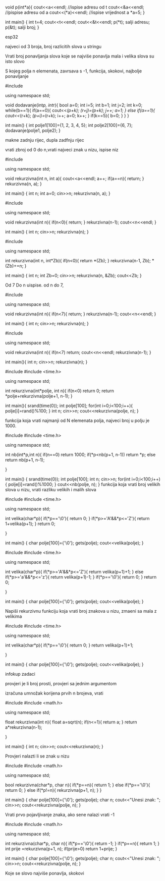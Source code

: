 void p(int*a){
    cout<<a<<endl;      //ispise adresu od t
    cout<<&a<<endl;     //pispise adresu od a
    cout<<(*a)<<endl;     //ispise vrijednost a
    *a=5;
}

int main()
{
    int t=4;
    cout<<t<<endl;
    cout<<&t<<endl;
    p(*t);  salji adresu;
    p(&t);  salji broj;
}






esp32



najveci od 3 broja, broj razlicitih slova u stringu





Vrati broj ponavljanja slova koje se najviše ponavlja
mala i velika slova su isto slovo




S kojeg polja n elemenata, zavrsava s -1, funkcija, skokovi, najbolje ponavljanje






#include <iostream>

using namespace std;

void dodavanje(int*p, int*r){
    bool a=0;
    int i=5;
    int b=1;
    int j=2;
    int k=0;
    while(b==1){
        if(a==0){
            cout<<*(p+k);
            *(r+j)=*(p+k);
            j++;
            a=1;
        }
        else if(a==1){
            cout<<*(r+k);
            *(p+i)=*(r+k);
            i++;
            a=0;
            k++;
        }
        if(k==5){
            b=0;
        }
    }
}

int main()
{
    int polje1[100]={1, 2, 3, 4, 5};
    int polje2[100]={6, 7};
    dodavanje(polje1, polje2);
}






makne zadnju rijec, dupla zadfnju rijec


vrati zbroj od 0 do n,vrati najveci znak u nizu, ispise niz




#include <iostream>

using namespace std;

void rekurzivna(int n, int a){
    cout<<a<<endl;
    a++;
    if(a==n){
        return;
    }
    rekurzivna(n, a);
}

int main() {
    int n;
    int a=0;
    cin>>n;
    rekurzivna(n, a);
}




#include <iostream>

using namespace std;

void rekurzivna(int n){
    if(n<0){
        return;
    }
    rekurzivna(n-1);
        cout<<n<<endl;
}

int main() {
    int n;
    cin>>n;
    rekurzivna(n);
}



#include <iostream>

using namespace std;

int rekurzivna(int n, int*Zb){
    if(n<0){
        return *(Zb);
    }
    rekurzivna(n-1, Zb);
    *(Zb)+=n;
}

int main() {
    int n;
    int Zb=0;
    cin>>n;
    rekurzivna(n, &Zb);
    cout<<Zb;
}


Od 7 Do n uispise.  od n do 7, 



#include <iostream>

using namespace std;

void rekurzivna(int n){
    if(n<7){
        return;
    }
    rekurzivna(n-1);
        cout<<n<<endl;
}

int main()
{
    int n;
    cin>>n;
    rekurzivna(n);
}



#include <iostream>

using namespace std;

void rekurzivna(int n){
    if(n<7)
        return;
    cout<<n<<endl;
    rekurzivna(n-1);
}

int main(){
    int n;
    cin>>n;
    rekurzivna(n);
}







#include <iostream>
#include <time.h>

using namespace std;

int rekurzivna(int*polje, int n){
    if(n<0)
        return 0;
    return *polje+rekurzivna(polje+1, n-1);
}

int main(){
    srand(time(0));
    int polje[100];
    for(int i=0;i<100;i++){
        polje[i]=rand()%100;
    }
    int n;
    cin>>n;
    cout<<rekurzivna(polje, n);
}

funkcija koja vrati najmanji od N elemenata polja, najveci broj u polju je 1000.


#include <iostream>
#include <time.h>

using namespace std;

int nb(int*p,int n){
    if(n==0)
        return 1000;
    if(*p<nb(p+1, n-1))
        return *p;
    else
        return nb(p+1, n-1);

}

int main()
{
    srand(time(0));
    int polje[100];
    int n;
    cin>>n;
    for(int i=0;i<100;i++){
        polje[i]=rand()%1000;
    }
    cout<<nb(polje, n);
}
funkcija koja vrati broj velikih slova u nizu, vrati razliku velikih i malih slova



#include <iostream>
#include <time.h>

using namespace std;

int velika(char*p){
    if(*p=='\0'){
        return 0;
    }
    if(*p>='A'&&*p<='Z'){
        return 1+velika(p+1);
    }
    return 0;

}

int main()
{
    char polje[100]={'\0'};
    gets(polje);
    cout<<velika(polje);
}



#include <iostream>
#include <time.h>

using namespace std;

int velika(char*p){
    if(*p>='A'&&*p<='Z'){
        return velika(p+1)+1;
    }
    else if(*p>='a'&&*p<='z'){
        return velika(p+1)-1;
    }
    if(*p=='\0'){
        return 0;
    }
    return 0;

}

int main()
{
    char polje[100]={'\0'};
    gets(polje);
    cout<<velika(polje);
}

Napiši rekurzivnu funkciju koja vrati broj znakova u nizu, zmaeni sa mala z velikima



#include <iostream>
#include <time.h>

using namespace std;

int velika(char*p){
    if(*p=='\0'){
        return 0;
    }
        return velika(p+1)+1;

}

int main()
{
    char polje[100]={'\0'};
    gets(polje);
    cout<<velika(polje);
}

infokup zadaci

provjeri je li broj prosti, provjeri sa jednim argumentom

izračuna umnožak korijena prvih n brojeva, vrati



#include <iostream>
#include <math.h>

using namespace std;

float rekurzivna(int n){
    float a=sqrt(n);
    if(n<=1){
        return a;
    }
    return a*rekurzivna(n-1);

}

int main()
{
    int n;
    cin>>n;
    cout<<rekurzivna(n);
}



Provjeri nalazti li se znak u nizu

#include <iostream>
#include <math.h>

using namespace std;

bool rekurzivna(char*p, char n){
    if(*p==n){
        return 1;
    }
    else if(*p=='\0'){
        return 0;
    }
    else if(*p!=n){
        rekurzivna(p+1, n);
    }
}

int main()
{
    char polje[100]={'\0'};
    gets(polje);
    char n;
    cout<<"Unesi znak: ";
    cin>>n;
    cout<<rekurzivna(polje, n);
}

Vrati prvo pojavljivanje znaka, ako sene nalazi vrati -1



#include <iostream>
#include <math.h>

using namespace std;

int rekurzivna(char*p, char n){
     if(*p=='\0'){
        return -1;
    }
        if(*p==n){
        return 1;
    }
    int prije =rekurzivna(p+1, n);
    if(prije>0)
        return 1+prije;
}

int main()
{
    char polje[100]={'\0'};
    gets(polje);
    char n;
    cout<<"Unesi znak: ";
    cin>>n;
    cout<<rekurzivna(polje, n);
}


Koje se slovo najviše ponavlja, skokovi

